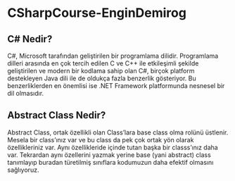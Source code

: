 # CSharpCourse-EnginDemirog

## C# Nedir?
C#, Microsoft tarafından geliştirilen bir programlama dilidir. Programlama dilleri arasında en çok tercih edilen C ve C++ ile etkileşimli şekilde geliştirilen ve modern bir kodlama sahip olan C#, birçok platform destekleyen Java dili ile de oldukça fazla benzerlik gösteriyor. Bu benzerliklerden en önemlisi ise .NET Framework platformunda nesnesel bir dil olmasıdır.

## Abstract Class Nedir?
Abstract Class, ortak özellikli olan Class’lara base class olma rolünü üstlenir. Mesela bir class’ınız var ve bu class da pek çok ortak yön olarak özellikleriniz var. Aynı özellikleride içinde tutan başka bir classs’ınız daha var. Tekrardan aynı özellerini yazmak yerine base (yani abstract) class tanımlayıp buradan türetilmiş sınıflara kodumuzun daha efektif olmasını sağlıyoruz.
